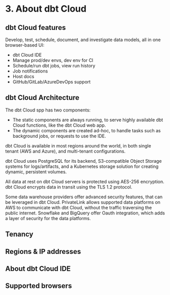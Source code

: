 # 3. About dbt Cloud
## dbt Cloud features
Develop, test, schedule, document, and investigate data models, all in one browser-based UI:
- dbt Cloud IDE
- Manage prod/dev envs, dev env for CI
- Schedule/run dbt jobs, view run history
- Job notifications
- Host docs
- GitHub/GitLab/AzureDevOps support

## dbt Cloud Architecture
The dbt Cloud spp has two components: 
- The static components are always running, to serve highly available dbt Cloud functions, like the dbt Cloud web app. 
- The dynamic components are created ad-hoc, to handle tasks such as background jobs, or requests to use the IDE.

dbt Cloud is available in most regions around the world, in both single tenant (AWS and Azure), and multi-tenant configurations.

dbt Cloud uses PostgreSQL for its backend, S3-compatible Object Storage systems for logs/artifacts, and a Kubernetes storage solution for creating dynamic, persistent volumes.

All data at rest on dbt Cloud servers is protected using AES-256 encryption. dbt Cloud encrypts data in transit using the TLS 1.2 protocol.

Some data warehouse providers offer advanced security features, that can be leveraged in dbt Cloud. PrivateLink allows supported data platforms on AWS to communicate with dbt Cloud, without the traffic traversing the public internet. Snowflake and BigQuery offer Oauth integration, which adds a layer of security for the data platforms. 

## Tenancy



## Regions & IP addresses



## About dbt Cloud IDE



## Supported browsers











































